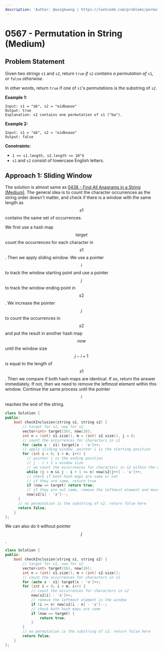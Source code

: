 ```yaml
---
description: 'Author: @wingkwong | https://leetcode.com/problems/permutation-in-string/'
---
```


# 0567 - Permutation in String (Medium)

## Problem Statement

Given two strings `s1` and `s2`, return `true` _if_ `s2` _contains a permutation of_ `s1`_, or_ `false` _otherwise_.

In other words, return `true` if one of `s1`'s permutations is the substring of `s2`.

**Example 1:**

```
Input: s1 = "ab", s2 = "eidbaooo"
Output: true
Explanation: s2 contains one permutation of s1 ("ba").
```

**Example 2:**

```
Input: s1 = "ab", s2 = "eidboaoo"
Output: false 
```

**Constraints:**

* `1 <= s1.length, s2.length <= 10^4`
* `s1` and `s2` consist of lowercase English letters.

## Approach 1: Sliding Window

The solution is almost same as [0438 - Find All Anagrams in a String (Medium)](../0400-0499/find-all-anagrams-in-a-string-medium). The general idea is to count the character occurrences as the string order doesn't matter, and check if there is a window with the same length as $$s1$$ contains the same set of occurrences.

We first use a hash map $$target$$ count the occurrences for each character in $$s1$$. Then we apply sliding window. We use a pointer $$i$$ to track the window starting point and use a pointer $$j$$ to track the window ending point in $$s2$$. We increase the pointer $$j$$ to count the occurrences in $$s2$$ and put the result in another hash map $$now$$ until the window size $$j - i + 1$$ is equal to the length of $$s1$$. Then we compare if both hash maps are identical. If so, return the answer immediately. If not, then we need to remove the leftmost element within this window. Continue the same process until the pointer $$i$$ reaches the end of the string.

```cpp
class Solution {
public:
    bool checkInclusion(string s1, string s2) {
        // target for s1, now for s2
        vector<int> target(26), now(26);
        int n = (int) s1.size(), m = (int) s2.size(), j = 0;
        // count the occurrences for characters in s1
        for (auto x : s1) target[x - 'a']++;
        // apply sliding window. pointer i is the starting position
        for (int i = 0; i < m; i++) {
          // pointer j is the ending position 
          // j - i + 1 = window size
          // we count the occurrences for characters in s2 within the window
          while (j < m && j - i + 1 <= n) now[s2[j++] - 'a']++;
          // check if both hash maps are same or not
          // if they are same, return true
          if (now == target) return true;
          // if they are not same, remove the leftmost element and move forward
          now[s2[i] - 'a']--;
      }
      // no permutation is the substring of s2. return false here
      return false;
    }
};
```

We can also do it without pointer $$j$$.

```cpp
class Solution {
public:
    bool checkInclusion(string s1, string s2) {
        // target for s1, now for s2
        vector<int> target(26), now(26);
        int n = (int) s1.size(), m = (int) s2.size();
        // count the occurrences for characters in s1
        for (auto x : s1) target[x - 'a']++;
        for (int i = 0; i < m; i++) {
            // count the occurrences for characters in s2
            now[s2[i] - 'a']++;
            // remove the leftmost element in the window
            if (i >= n) now[s2[i - n] - 'a']--;
            // check both hash maps are same
            if (now == target) {
                return true;
            }
        }
        // no permutation is the substring of s2. return false here
        return false;
    }
};
```
